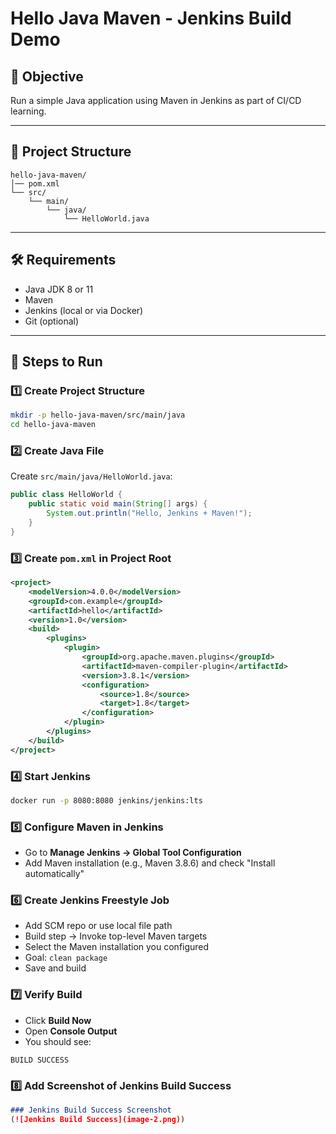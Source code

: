# Hello Java Maven - Jenkins Build Demo

## 📌 Objective
Run a simple Java application using Maven in Jenkins as part of CI/CD learning.

---

## 📂 Project Structure
```
hello-java-maven/
│── pom.xml
└── src/
    └── main/
        └── java/
            └── HelloWorld.java
```

---

## 🛠 Requirements
- Java JDK 8 or 11
- Maven
- Jenkins (local or via Docker)
- Git (optional)

---

## 📜 Steps to Run

### 1️⃣ Create Project Structure
```bash
mkdir -p hello-java-maven/src/main/java
cd hello-java-maven
```

### 2️⃣ Create Java File
Create `src/main/java/HelloWorld.java`:
```java
public class HelloWorld {
    public static void main(String[] args) {
        System.out.println("Hello, Jenkins + Maven!");
    }
}
```

### 3️⃣ Create `pom.xml` in Project Root
```xml
<project>
    <modelVersion>4.0.0</modelVersion>
    <groupId>com.example</groupId>
    <artifactId>hello</artifactId>
    <version>1.0</version>
    <build>
        <plugins>
            <plugin>
                <groupId>org.apache.maven.plugins</groupId>
                <artifactId>maven-compiler-plugin</artifactId>
                <version>3.8.1</version>
                <configuration>
                    <source>1.8</source>
                    <target>1.8</target>
                </configuration>
            </plugin>
        </plugins>
    </build>
</project>
```

### 4️⃣ Start Jenkins
```bash
docker run -p 8080:8080 jenkins/jenkins:lts
```

### 5️⃣ Configure Maven in Jenkins
- Go to **Manage Jenkins → Global Tool Configuration**
- Add Maven installation (e.g., Maven 3.8.6) and check "Install automatically"

### 6️⃣ Create Jenkins Freestyle Job
- Add SCM repo or use local file path
- Build step → Invoke top-level Maven targets
- Select the Maven installation you configured
- Goal: `clean package`
- Save and build

### 7️⃣ Verify Build
- Click **Build Now**
- Open **Console Output**
- You should see:
```
BUILD SUCCESS
```

### 8️⃣ Add Screenshot of Jenkins Build Success

```markdown
### Jenkins Build Success Screenshot
(![Jenkins Build Success](image-2.png))
```